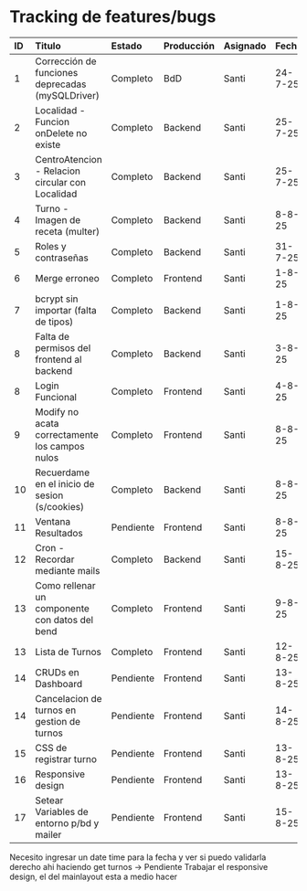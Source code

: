 # Tracking de features/bugs

| ID  | Titulo                                           | Estado    | Producción | Asignado | Fecha   |
| :-- | :----------------------------------------------- | :-------- | :--------- | :------- | :------ |
| 1   | Corrección de funciones deprecadas (mySQLDriver) | Completo  | BdD        | Santi    | 24-7-25 |
| 2   | Localidad - Funcion onDelete no existe           | Completo  | Backend    | Santi    | 25-7-25 |
| 3   | CentroAtencion - Relacion circular con Localidad | Completo  | Backend    | Santi    | 25-7-25 |
| 4   | Turno - Imagen de receta (multer)                | Completo  | Backend    | Santi    | 8-8-25  |
| 5   | Roles y contraseñas                              | Completo  | Backend    | Santi    | 31-7-25 |
| 6   | Merge erroneo                                    | Completo  | Frontend   | Santi    | 1-8-25  |
| 7   | bcrypt sin importar (falta de tipos)             | Completo  | Backend    | Santi    | 1-8-25  |
| 8   | Falta de permisos del frontend al backend        | Completo  | Backend    | Santi    | 3-8-25  |
| 8   | Login Funcional                                  | Completo  | Frontend   | Santi    | 4-8-25  |
| 9   | Modify no acata correctamente los campos nulos   | Completo  | Frontend   | Santi    | 8-8-25  |
| 10  | Recuerdame en el inicio de sesion (s/cookies)    | Completo  | Backend    | Santi    | 8-8-25  |
| 11  | Ventana Resultados                               | Pendiente | Frontend   | Santi    | 8-8-25  |
| 12  | Cron - Recordar mediante mails                   | Completo  | Backend    | Santi    | 15-8-25 |
| 13  | Como rellenar un componente con datos del bend   | Completo  | Frontend   | Santi    | 9-8-25  |
| 13  | Lista de Turnos                                  | Completo  | Frontend   | Santi    | 12-8-25 |
| 14  | CRUDs en Dashboard                               | Pendiente | Frontend   | Santi    | 13-8-25 |
| 14  | Cancelacion de turnos en gestion de turnos       | Pendiente | Frontend   | Santi    | 14-8-25 |
| 15  | CSS de registrar turno                           | Pendiente | Frontend   | Santi    | 13-8-25 |
| 16  | Responsive design                                | Pendiente | Frontend   | Santi    | 13-8-25 |
| 17  | Setear Variables de entorno p/bd y mailer        | Pendiente | Frontend   | Santi    | 15-8-25 |

Necesito ingresar un date time para la fecha y ver si puedo validarla derecho ahi haciendo get turnos -> Pendiente
Trabajar el responsive design, el del mainlayout esta a medio hacer
